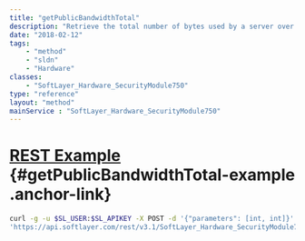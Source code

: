 ```yaml
---
title: "getPublicBandwidthTotal"
description: "Retrieve the total number of bytes used by a server over a specified time period via the data warehouse tracking objects for this hardware. "
date: "2018-02-12"
tags:
    - "method"
    - "sldn"
    - "Hardware"
classes:
    - "SoftLayer_Hardware_SecurityModule750"
type: "reference"
layout: "method"
mainService : "SoftLayer_Hardware_SecurityModule750"
---
```


# [REST Example](#getPublicBandwidthTotal-example) <a href="/article/rest/"><i class="fas fa-question"></i></a> {#getPublicBandwidthTotal-example .anchor-link} 
```bash
curl -g -u $SL_USER:$SL_APIKEY -X POST -d '{"parameters": [int, int]}' \
'https://api.softlayer.com/rest/v3.1/SoftLayer_Hardware_SecurityModule750/{SoftLayer_Hardware_SecurityModule750ID}/getPublicBandwidthTotal'
```
